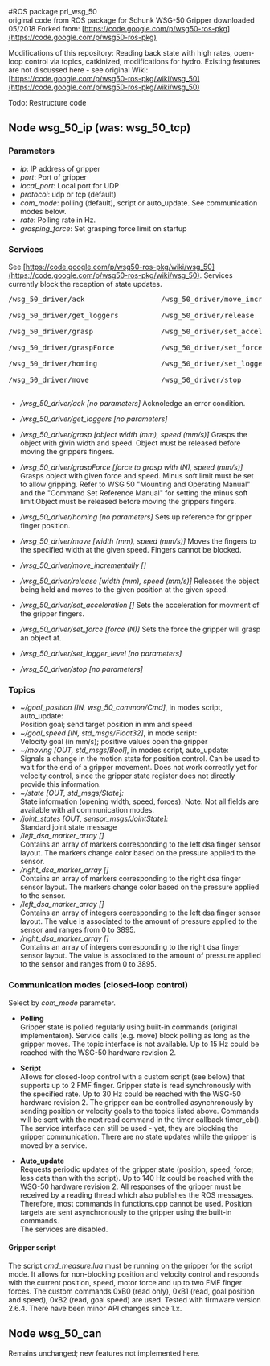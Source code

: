 #ROS package prl_wsg_50 <br/>
original code from ROS package for Schunk WSG-50 Gripper downloaded 05/2018
Forked from: [https://code.google.com/p/wsg50-ros-pkg](https://code.google.com/p/wsg50-ros-pkg)

Modifications of this repository:
Reading back state with high rates, open-loop control via topics, catkinized, modifications for hydro.
Existing features are not discussed here - see original Wiki: [https://code.google.com/p/wsg50-ros-pkg/wiki/wsg_50](https://code.google.com/p/wsg50-ros-pkg/wiki/wsg_50)

Todo: Restructure code


## Node wsg\_50\_ip (was: wsg\_50_tcp)

### Parameters
* *ip*: IP address of gripper
* *port*: Port of gripper
* *local_port*: Local port for UDP
* *protocol*: udp or tcp (default)
* *com_mode*: polling (default), script or auto_update. See communication modes below.
* *rate*: Polling rate in Hz.
* *grasping_force*: Set grasping force limit on startup


### Services
See [https://code.google.com/p/wsg50-ros-pkg/wiki/wsg_50](https://code.google.com/p/wsg50-ros-pkg/wiki/wsg_50). Services currently block the reception of state updates.
<pre>
/wsg_50_driver/ack                  /wsg_50_driver/move_incrementally <br/>
/wsg_50_driver/get_loggers          /wsg_50_driver/release<br/>
/wsg_50_driver/grasp                /wsg_50_driver/set_acceleration<br/>
/wsg_50_driver/graspForce           /wsg_50_driver/set_force<br/>
/wsg_50_driver/homing               /wsg_50_driver/set_logger_level<br/>
/wsg_50_driver/move                 /wsg_50_driver/stop<br/>
</pre>

* */wsg_50_driver/ack [no parameters]* 
	Acknoledge an error condition.

* */wsg_50_driver/get_loggers [no parameters]*
	
* */wsg_50_driver/grasp [object width (mm), speed (mm/s)]*
	Grasps the object with givin width and speed. Object must be released before moving
	the grippers fingers.

* */wsg_50_driver/graspForce [force to grasp with (N), speed (mm/s)]*
	Grasps object with given force and speed. Minus soft limit must be set to allow gripping.
	Refer to WSG 50 "Mounting and Operating Manual" and the "Command Set Reference Manual" 
	for setting the minus soft limit.Object must be released before moving
	the grippers fingers.

* */wsg_50_driver/homing [no parameters]*
	Sets up reference for gripper finger position.

* */wsg_50_driver/move [width (mm), speed (mm/s)]*
	Moves the fingers to the specified width at the given speed. Fingers cannot be blocked.

* */wsg_50_driver/move_incrementally []*

* */wsg_50_driver/release [width (mm), speed (mm/s)]*
	Releases the object being held and moves to the given position at the given speed.

* */wsg_50_driver/set_acceleration []*
	Sets the acceleration for movment of the gripper fingers.

* */wsg_50_driver/set_force [force (N)]*
	Sets the force the gripper will grasp an object at.

* */wsg_50_driver/set_logger_level [no parameters]*

* */wsg_50_driver/stop [no parameters]*

### Topics
* *~/goal\_position [IN, wsg_50_common/Cmd]*, in modes script, auto_update:<br/>
Position goal; send target position in mm and speed
* *~/goal\_speed [IN, std_msgs/Float32]*, in mode script:<br/>
Velocity goal (in mm/s); positive values open the gripper
* *~/moving [OUT, std_msgs/Bool]*, in modes script, auto_update:<br/>
Signals a change in the motion state for position control. Can be used to wait for the end of a gripper movement. Does not work correctly yet for velocity control, since the gripper state register does not directly provide this information.
* *~/state [OUT, std_msgs/State]:*<br/>
State information (opening width, speed, forces). Note: Not all fields are available with all communication modes.
* */joint_states [OUT, sensor_msgs/JointState]:*<br/>
Standard joint state message
* */left_dsa_marker_array []*<br/>
	Contains an array of markers corresponding to the left dsa finger sensor layout. The markers change
	color based on the pressure applied to the sensor.  
* */right_dsa_marker_array []*<br/>
	Contains an array of markers corresponding to the right dsa finger sensor layout. The markers change
	color based on the pressure applied to the sensor. 
* */left_dsa_marker_array []*<br/>
	Contains an array of integers corresponding to the left dsa finger sensor layout. The value is associated to the amount of pressure applied to the sensor and ranges from 0 to 3895. 
* */right_dsa_marker_array []*<br/>
	Contains an array of integers corresponding to the right dsa finger sensor layout. The value is associated to the amount of pressure applied to the sensor and ranges from 0 to 3895.



### Communication modes (closed-loop control)
Select by *com_mode* parameter.

* **Polling**<br />
Gripper state is polled regularly using built-in commands (original implementaion). Service calls (e.g. move) block polling as long as the gripper moves. The topic interface is not available. Up to 15 Hz could be reached with the WSG-50 hardware revision 2.

* **Script**<br />
Allows for closed-loop control with a custom script (see below) that supports up to 2 FMF finger. Gripper state is read synchronously with the specified rate. Up to 30 Hz could be reached with the WSG-50 hardware revision 2. The gripper can be controlled asynchronously by sending position or velocity goals to the topics listed above. Commands will be sent with the next read command in the timer callback timer_cb().<br />
The service interface can still be used - yet, they are blocking the gripper communication. There are no state updates while the gripper is moved by a service. 

* **Auto_update**<br>
Requests periodic updates of the gripper state (position, speed, force; less data than with the script). Up to 140 Hz could be reached with the WSG-50 hardware revision 2. All responses of the gripper must be received by a reading thread which also publishes the ROS messages. Therefore, most commands in functions.cpp cannot be used. Position targets are sent asynchronously to the gripper using the built-in commands.<br />
The services are disabled.

#### Gripper script
The script *cmd_measure.lua* must be running on the gripper for the script mode. It allows for non-blocking position and velocity control and responds with the current position, speed, motor force and up to two FMF finger forces. The custom commands 0xB0 (read only), 0xB1 (read, goal position and speed), 0xB2 (read, goal speed) are used. Tested with firmware version 2.6.4. There have been minor API changes since 1.x.


## Node wsg\_50_can

Remains unchanged; new features not implemented here. 
